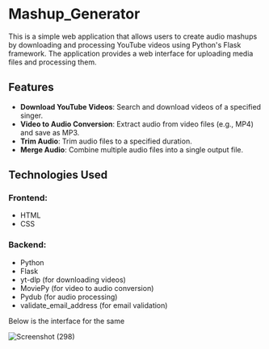 # Mashup_Generator

This is a simple web application that allows users to create audio mashups by downloading and processing YouTube videos using Python's Flask framework. The application provides a web interface for uploading media files and processing them.

## Features

- **Download YouTube Videos**: Search and download videos of a specified singer.
- **Video to Audio Conversion**: Extract audio from video files (e.g., MP4) and save as MP3.
- **Trim Audio**: Trim audio files to a specified duration.
- **Merge Audio**: Combine multiple audio files into a single output file.

## Technologies Used

### Frontend:
- HTML
- CSS

### Backend:
- Python
- Flask
- yt-dlp (for downloading videos)
- MoviePy (for video to audio conversion)
- Pydub (for audio processing)
- validate_email_address (for email validation)

Below is the interface for the same

![Screenshot (298)](https://github.com/user-attachments/assets/a4ec2b76-cdf8-4b29-bf02-0200ee0cacac)
